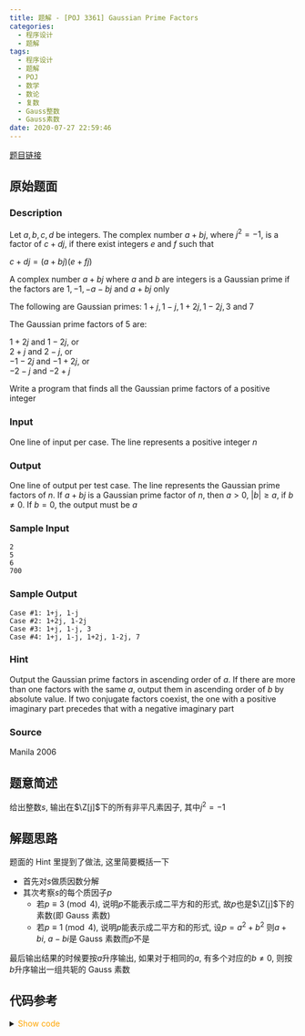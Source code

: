 ```yaml
---
title: 题解 - [POJ 3361] Gaussian Prime Factors
categories:
  - 程序设计
  - 题解
tags:
  - 程序设计
  - 题解
  - POJ
  - 数学
  - 数论
  - 复数
  - Gauss整数
  - Gauss素数
date: 2020-07-27 22:59:46
---
```


[题目链接](https://vjudge.net/problem/POJ-3361/origin)

<!-- more -->

## 原始题面

### Description

Let $a, b, c, d$ be integers. The complex number $a+bj$, where $j^2 = -1$, is a factor of $c+dj$, if there exist integers $e$ and $f$ such that

$c + dj = (a + bj)(e + fj)$

A complex number $a + bj$ where $a$ and $b$ are integers is a Gaussian prime if the factors are $1, -1, -a - bj$ and $a + bj$ only

The following are Gaussian primes: $1 + j, 1 - j, 1 + 2j, 1 - 2j, 3$ and $7$

The Gaussian prime factors of 5 are:

$1 + 2j$ and $1 - 2j$, or  
$2 + j$ and $2 - j$, or  
$-1 - 2j$ and $-1 + 2j$, or  
$-2 - j$ and $-2 + j$

Write a program that finds all the Gaussian prime factors of a positive integer

### Input

One line of input per case. The line represents a positive integer $n$

### Output

One line of output per test case. The line represents the Gaussian prime factors of $n$. If $a + bj$ is a Gaussian prime factor of $n$, then $a > 0$, $|b| ≥ a$, if $b ≠ 0$. If $b = 0$, the output must be $a$

### Sample Input

```input1
2
5
6
700
```

### Sample Output

```output1
Case #1: 1+j, 1-j
Case #2: 1+2j, 1-2j
Case #3: 1+j, 1-j, 3
Case #4: 1+j, 1-j, 1+2j, 1-2j, 7
```

### Hint

Output the Gaussian prime factors in ascending order of $a$. If there are more than one factors with the same $a$, output them in ascending order of $b$ by absolute value. If two conjugate factors coexist, the one with a positive imaginary part precedes that with a negative imaginary part

### Source

Manila 2006

## 题意简述

给出整数$s$, 输出在$\Z[j]$下的所有非平凡素因子, 其中$j^2=-1$

## 解题思路

题面的 Hint 里提到了做法, 这里简要概括一下

- 首先对$s$做质因数分解
- 其次考察$s$的每个质因子$p$
  - 若$p\equiv 3\pmod4$, 说明$p$不能表示成二平方和的形式, 故$p$也是$\Z[j]$下的素数(即 Gauss 素数)
  - 若$p\equiv 1\pmod4$, 说明$p$能表示成二平方和的形式, 设$p=a^2+b^2$
    则$a+bi,~a-bi$是 Gauss 素数而$p$不是

最后输出结果的时候要按$a$升序输出, 如果对于相同的$a$, 有多个对应的$b\ne0$, 则按$b$升序输出一组共轭的 Gauss 素数

## 代码参考

<details>
<summary><font color='orange'>Show code</font></summary>

{% icodeweb cpa title:POJ_3361 lang:cpp POJ/3361/0.cpp %}

</details>
